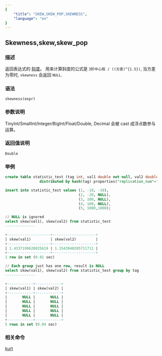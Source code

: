 ```yaml
---
{
    "title": "SKEW,SKEW_POP,SKEWNESS",
    "language": "en"
}
---
```


<!-- 
Licensed to the Apache Software Foundation (ASF) under one
or more contributor license agreements.  See the NOTICE file
distributed with this work for additional information
regarding copyright ownership.  The ASF licenses this file
to you under the Apache License, Version 2.0 (the
"License"); you may not use this file except in compliance
with the License.  You may obtain a copy of the License at

  http://www.apache.org/licenses/LICENSE-2.0

Unless required by applicable law or agreed to in writing,
software distributed under the License is distributed on an
"AS IS" BASIS, WITHOUT WARRANTIES OR CONDITIONS OF ANY
KIND, either express or implied.  See the License for the
specific language governing permissions and limitations
under the License.
-->

## Skewness,skew,skew_pop
### 描述

返回表达式的 [斜度](https://en.wikipedia.org/wiki/Skewness)。
用来计算斜度的公式是 `3阶中心矩 / ((方差)^{1.5})`, 当方差为零时, `skewness` 会返回 `NULL`.

### 语法

`skewness(expr)`

### 参数说明

TinyInt/SmallInt/Integer/BigInt/Float/Double, Decimal 会被 cast 成浮点数参与运算。

### 返回值说明

`Double`

### 举例
```sql
create table statistic_test (tag int, val1 double not null, val2 double null)
                distributed by hash(tag) properties("replication_num"="1")

insert into statistic_test values (1, -10, -10),
                                  (2, -20, NULL),
                                  (3, 100, NULL),
                                  (4, 100, NULL),
                                  (5, 1000,1000);

// NULL is ignored
select skew(val1), skew(val2) from statistic_test
--------------

+--------------------+--------------------+
| skew(val1)         | skew(val2)         |
+--------------------+--------------------+
| 1.4337199628825619 | 1.1543940205711711 |
+--------------------+--------------------+
1 row in set (0.01 sec)

// Each group just has one row, result is NULL
select skew(val1), skew(val2) from statistic_test group by tag
--------------

+------------+------------+
| skew(val1) | skew(val2) |
+------------+------------+
|       NULL |       NULL |
|       NULL |       NULL |
|       NULL |       NULL |
|       NULL |       NULL |
|       NULL |       NULL |
+------------+------------+
5 rows in set (0.04 sec)
```
### 相关命令

[kurt](./kurt.md)
